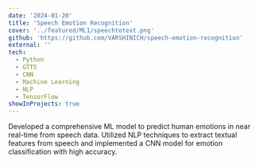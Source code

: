 ```yaml
---
date: '2024-01-20'
title: 'Speech Emotion Recognition'
cover: '../featured/ML1/speechtotext.png'
github: 'https://github.com/VARSHINICH/speech-emotion-recognition'
external: ''
tech:
  - Python
  - GTTS
  - CNN
  - Machine Learning
  - NLP
  - TensorFlow
showInProjects: true
---
```


Developed a comprehensive ML model to predict human emotions in near real-time from speech data. Utilized NLP techniques to extract textual features from speech and implemented a CNN model for emotion classification with high accuracy.

